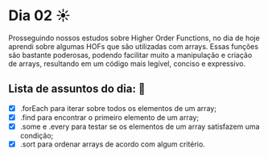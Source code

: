 # Dia 02 ☀️

Prosseguindo nossos estudos sobre Higher Order Functions, no dia de hoje aprendi sobre algumas HOFs que são utilizadas com arrays. Essas funções são bastante poderosas, podendo facilitar muito a manipulação e criação de arrays, resultando em um código mais legível, conciso e expressivo.

## Lista de assuntos do dia: 📝

- [x] .forEach para iterar sobre todos os elementos de um array;
- [x] .find para encontrar o primeiro elemento de um array;
- [x] .some e .every para testar se os elementos de um array satisfazem uma condição;
- [x] .sort para ordenar arrays de acordo com algum critério.
